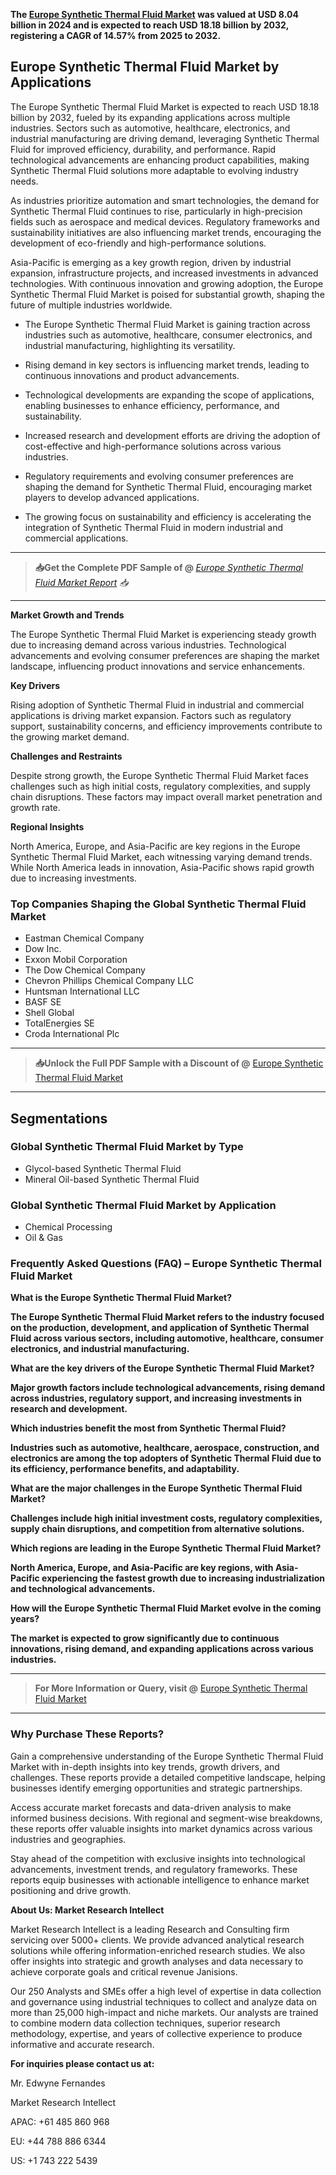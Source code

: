 <p><strong>The <a href="https://www.marketresearchintellect.com/download-sample/?rid=990813&amp;utm_source=Pulse-April-Europe&amp;utm_medium=852">Europe Synthetic Thermal Fluid Market</a> was valued at USD 8.04 billion in 2024 and is expected to reach USD 18.18 billion by 2032, registering a CAGR of 14.57% from 2025 to 2032.</strong></p><h2>Europe Synthetic Thermal Fluid Market by Applications&nbsp;</h2><p><p>The Europe Synthetic Thermal Fluid Market is expected to reach USD 18.18 billion by 2032, fueled by its expanding applications across multiple industries. Sectors such as automotive, healthcare, electronics, and industrial manufacturing are driving demand, leveraging Synthetic Thermal Fluid for improved efficiency, durability, and performance. Rapid technological advancements are enhancing product capabilities, making Synthetic Thermal Fluid solutions more adaptable to evolving industry needs.</p><p>As industries prioritize automation and smart technologies, the demand for Synthetic Thermal Fluid continues to rise, particularly in high-precision fields such as aerospace and medical devices. Regulatory frameworks and sustainability initiatives are also influencing market trends, encouraging the development of eco-friendly and high-performance solutions.</p><p>Asia-Pacific is emerging as a key growth region, driven by industrial expansion, infrastructure projects, and increased investments in advanced technologies. With continuous innovation and growing adoption, the Europe Synthetic Thermal Fluid Market is poised for substantial growth, shaping the future of multiple industries worldwide.</p></p><ul><li><p>The Europe Synthetic Thermal Fluid Market is gaining traction across industries such as automotive, healthcare, consumer electronics, and industrial manufacturing, highlighting its versatility.</p></li><li><p>Rising demand in key sectors is influencing market trends, leading to continuous innovations and product advancements.</p></li><li><p>Technological developments are expanding the scope of applications, enabling businesses to enhance efficiency, performance, and sustainability.</p></li><li><p>Increased research and development efforts are driving the adoption of cost-effective and high-performance solutions across various industries.</p></li><li><p>Regulatory requirements and evolving consumer preferences are shaping the demand for Synthetic Thermal Fluid, encouraging market players to develop advanced applications.</p></li><li><p>The growing focus on sustainability and efficiency is accelerating the integration of Synthetic Thermal Fluid in modern industrial and commercial applications.</p></li></ul><hr /><blockquote><p><strong><span class="font-[700]">📥Get the Complete PDF Sample of @ </span></strong><em><span class="font-[700]"><a href="https://www.marketresearchintellect.com/download-sample/?rid=990813&amp;utm_source=Pulse-April-Europe&amp;utm_medium=852" target="_blank" data-tracking-control-name="article-ssr-frontend-pulse_little-text-block" data-tracking-will-navigate="" data-test-link="">Europe Synthetic Thermal Fluid Market Report</a>&nbsp;📥</span></em></p></blockquote><hr /><p class="" data-start="77" data-end="360"><strong data-start="77" data-end="105">Market Growth and Trends</strong></p><p class="" data-start="77" data-end="360">The Europe Synthetic Thermal Fluid Market is experiencing steady growth due to increasing demand across various industries. Technological advancements and evolving consumer preferences are shaping the market landscape, influencing product innovations and service enhancements.</p><p class="" data-start="362" data-end="606"><strong data-start="362" data-end="377">Key Drivers</strong></p><p class="" data-start="362" data-end="606">Rising adoption of Synthetic Thermal Fluid in industrial and commercial applications is driving market expansion. Factors such as regulatory support, sustainability concerns, and efficiency improvements contribute to the growing market demand.</p><p class="" data-start="608" data-end="849"><strong data-start="608" data-end="637">Challenges and Restraints</strong></p><p class="" data-start="608" data-end="849">Despite strong growth, the Europe Synthetic Thermal Fluid Market faces challenges such as high initial costs, regulatory complexities, and supply chain disruptions. These factors may impact overall market penetration and growth rate.</p><p class="" data-start="851" data-end="1095"><strong data-start="851" data-end="872">Regional Insights</strong></p><p class="" data-start="851" data-end="1095">North America, Europe, and Asia-Pacific are key regions in the Europe Synthetic Thermal Fluid Market, each witnessing varying demand trends. While North America leads in innovation, Asia-Pacific shows rapid growth due to increasing investments.</p><p><h3>Top Companies Shaping the Global Synthetic Thermal Fluid Market </h3><ul><li>Eastman Chemical Company</li><li>Dow Inc.</li><li>Exxon Mobil Corporation</li><li>The Dow Chemical Company</li><li>Chevron Phillips Chemical Company LLC</li><li>Huntsman International LLC</li><li>BASF SE</li><li>Shell Global</li><li>TotalEnergies SE</li><li>Croda International Plc</li></ul></p><hr /><blockquote><p><strong>📥Unlock the Full PDF Sample with a Discount of @</strong> <a href="https://www.marketresearchintellect.com/ask-for-discount/?rid=990813&amp;utm_source=Pulse-April-Europe&amp;utm_medium=852">Europe Synthetic Thermal Fluid Market</a></p></blockquote><hr /><p><h2>Segmentations</h2><h3>Global Synthetic Thermal Fluid Market by Type</h3><ul><li>Glycol-based Synthetic Thermal Fluid</li><li>Mineral Oil-based Synthetic Thermal Fluid</li></ul><h3>Global Synthetic Thermal Fluid Market by Application</h3><ul><li>Chemical Processing</li><li>Oil & Gas</li></ul></p><h3><strong>Frequently Asked Questions (FAQ) &ndash; Europe Synthetic Thermal Fluid Market</strong></h3><p><strong>What is the Europe Synthetic Thermal Fluid Market?</strong></p><p><strong>The Europe Synthetic Thermal Fluid Market refers to the industry focused on the production, development, and application of Synthetic Thermal Fluid across various sectors, including automotive, healthcare, consumer electronics, and industrial manufacturing.</strong></p><p><strong>What are the key drivers of the Europe Synthetic Thermal Fluid Market?</strong></p><p><strong>Major growth factors include technological advancements, rising demand across industries, regulatory support, and increasing investments in research and development.</strong></p><p><strong>Which industries benefit the most from Synthetic Thermal Fluid?</strong></p><p><strong>Industries such as automotive, healthcare, aerospace, construction, and electronics are among the top adopters of Synthetic Thermal Fluid due to its efficiency, performance benefits, and adaptability.</strong></p><p><strong>What are the major challenges in the Europe Synthetic Thermal Fluid Market?</strong></p><p><strong>Challenges include high initial investment costs, regulatory complexities, supply chain disruptions, and competition from alternative solutions.</strong></p><p><strong>Which regions are leading in the Europe Synthetic Thermal Fluid Market?</strong></p><p><strong>North America, Europe, and Asia-Pacific are key regions, with Asia-Pacific experiencing the fastest growth due to increasing industrialization and technological advancements.</strong></p><p><strong>How will the Europe Synthetic Thermal Fluid Market evolve in the coming years?</strong></p><p><strong>The market is expected to grow significantly due to continuous innovations, rising demand, and expanding applications across various industries.</strong></p><hr /><blockquote><p><span class="font-[700]"><strong>For More Information or Query, visit&nbsp;@</strong>&nbsp;</span><span class="font-[700]"><a href="https://www.marketresearchintellect.com/product/global-synthetic-thermal-fluid-market/?utm_source=Linkedin&utm_medium=852" target="_blank" data-tracking-control-name="article-ssr-frontend-pulse_little-text-block" data-tracking-will-navigate="" data-test-link="">Europe Synthetic Thermal Fluid Market</a></span></p></blockquote><hr /><h3><strong data-start="0" data-end="31">Why Purchase These Reports?</strong></h3><p class="" data-start="35" data-end="297">Gain a comprehensive understanding of the Europe Synthetic Thermal Fluid Market with in-depth insights into key trends, growth drivers, and challenges. These reports provide a detailed competitive landscape, helping businesses identify emerging opportunities and strategic partnerships.</p><p class="" data-start="299" data-end="540">Access accurate market forecasts and data-driven analysis to make informed business decisions. With regional and segment-wise breakdowns, these reports offer valuable insights into market dynamics across various industries and geographies.</p><p class="" data-start="542" data-end="784">Stay ahead of the competition with exclusive insights into technological advancements, investment trends, and regulatory frameworks. These reports equip businesses with actionable intelligence to enhance market positioning and drive growth.</p><p><strong><span class="font-[700]">About Us: Market Research Intellect</span></strong></p><p><span class="">Market Research Intellect is a leading Research and Consulting firm servicing over 5000+ clients. We provide advanced analytical research solutions while offering information-enriched research studies.&nbsp;</span>We also offer insights into strategic and growth analyses and data necessary to achieve corporate goals and critical revenue Janisions.</p><p><span class="">Our 250 Analysts and SMEs offer a high level of expertise in data collection and governance using industrial techniques to collect and analyze data on more than 25,000 high-impact and niche markets. Our analysts are trained to combine modern data collection techniques, superior research methodology, expertise, and years of collective experience to produce informative and accurate research.</span></p><p><strong>For inquiries please contact us at:</strong></p><p>Mr. Edwyne Fernandes</p><p>Market Research Intellect</p><p>APAC: +61 485 860 968</p><p>EU: +44 788 886 6344</p><p>US: +1 743 222 5439</p>